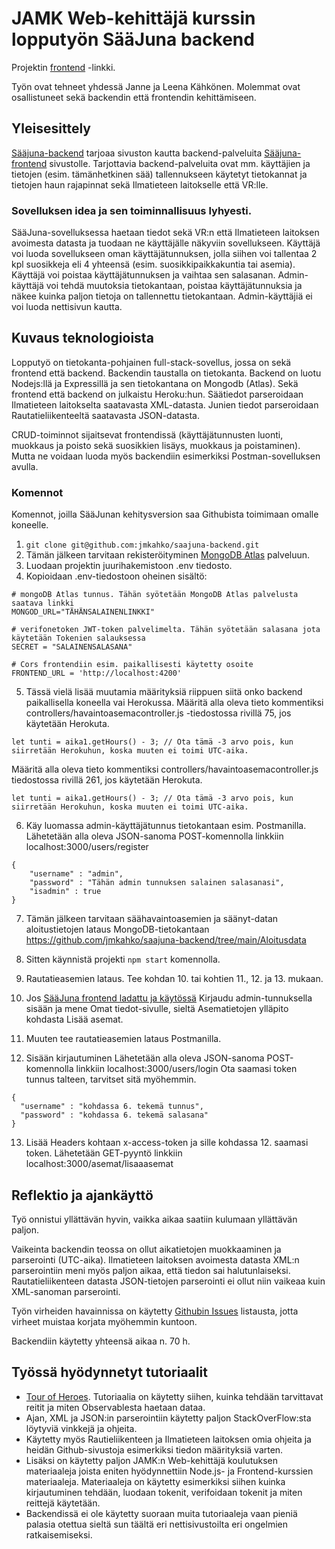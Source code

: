 # JAMK Web-kehittäjä kurssin lopputyön SääJuna backend

Projektin [frontend](https://github.com/jmkahko/saajuna-frontend) -linkki.

Työn ovat tehneet yhdessä Janne ja Leena Kähkönen. Molemmat ovat osallistuneet sekä backendin että frontendin kehittämiseen.

## Yleisesittely

[Sääjuna-backend](https://saajuna-backend.herokuapp.com/) tarjoaa sivuston kautta backend-palveluita [Sääjuna-frontend](https://saajuna.herokuapp.com/) sivustolle.
Tarjottavia backend-palveluita ovat mm. käyttäjien ja tietojen (esim. tämänhetkinen sää) tallennukseen käytetyt tietokannat ja tietojen haun rajapinnat sekä Ilmatieteen laitokselle että VR:lle.

### Sovelluksen idea ja sen toiminnallisuus lyhyesti.

SääJuna-sovelluksessa haetaan tiedot sekä VR:n että Ilmatieteen laitoksen avoimesta datasta ja tuodaan ne käyttäjälle näkyviin sovellukseen. Käyttäjä voi luoda sovellukseen oman käyttäjätunnuksen, jolla siihen voi tallentaa 2 kpl suosikkeja eli 4 yhteensä (esim. suosikkipaikkakuntia tai asemia). Käyttäjä voi poistaa käyttäjätunnuksen ja vaihtaa sen salasanan. Admin-käyttäjä voi tehdä muutoksia tietokantaan, poistaa käyttäjätunnuksia ja näkee kuinka paljon tietoja on tallennettu tietokantaan. Admin-käyttäjiä ei voi luoda nettisivun kautta.

## Kuvaus teknologioista

Lopputyö on tietokanta-pohjainen full-stack-sovellus, jossa on sekä frontend että backend. Backendin taustalla on tietokanta.
Backend on luotu Nodejs:llä ja Expressillä ja sen tietokantana on Mongodb (Atlas). Sekä frontend että backend on julkaistu Heroku:hun.
Säätiedot parseroidaan Ilmatieteen laitokselta saatavasta XML-datasta.
Junien tiedot parseroidaan Rautatieliikenteeltä saatavasta JSON-datasta.

CRUD-toiminnot sijaitsevat frontendissä (käyttäjätunnusten luonti, muokkaus ja poisto sekä suosikkien lisäys, muokkaus ja poistaminen).
Mutta ne voidaan luoda myös backendiin esimerkiksi Postman-sovelluksen avulla.

### Komennot

Komennot, joilla SääJunan kehitysversion saa Githubista toimimaan omalle koneelle.

1. `git clone git@github.com:jmkahko/saajuna-backend.git`
2. Tämän jälkeen tarvitaan rekisteröityminen [MongoDB Atlas](https://www.mongodb.com/cloud/atlas) palveluun.
3. Luodaan projektin juurihakemistoon .env tiedosto.
4. Kopioidaan .env-tiedostoon oheinen sisältö:

```
# mongoDB Atlas tunnus. Tähän syötetään MongoDB Atlas palvelusta saatava linkki
MONGOD_URL="TÄHÄNSALAINENLINKKI"

# verifonetoken JWT-token palvelimelta. Tähän syötetään salasana jota käytetään Tokenien salauksessa
SECRET = "SALAINENSALASANA"

# Cors frontendiin esim. paikallisesti käytetty osoite
FRONTEND_URL = 'http://localhost:4200'
```

5. Tässä vielä lisää muutamia määrityksiä riippuen siitä onko backend paikallisella koneella vai Herokussa.
   Määritä alla oleva tieto kommentiksi controllers/havaintoasemacontroller.js -tiedostossa rivillä 75, jos käytetään Herokuta.

```
let tunti = aika1.getHours() - 3; // Ota tämä -3 arvo pois, kun siirretään Herokuhun, koska muuten ei toimi UTC-aika.
```

Määritä alla oleva tieto kommentiksi controllers/havaintoasemacontroller.js tiedostossa rivillä 261, jos käytetään Herokuta.

```
let tunti = aika1.getHours() - 3; // Ota tämä -3 arvo pois, kun siirretään Herokuhun, koska muuten ei toimi UTC-aika.
```

6. Käy luomassa admin-käyttäjätunnus tietokantaan esim. Postmanilla.
   Lähetetään alla oleva JSON-sanoma POST-komennolla linkkiin localhost:3000/users/register

```
{
    "username" : "admin",
    "password" : "Tähän admin tunnuksen salainen salasanasi",
    "isadmin" : true
}
```

7. Tämän jälkeen tarvitaan säähavaintoasemien ja säänyt-datan aloitustietojen lataus MongoDB-tietokantaan https://github.com/jmkahko/saajuna-backend/tree/main/Aloitusdata

8. Sitten käynnistä projekti `npm start` komennolla.

9. Rautatieasemien lataus. Tee kohdan 10. tai kohtien 11., 12. ja 13. mukaan.

10. Jos [SääJuna frontend ladattu ja käytössä](https://github.com/jmkahko/saajuna-frontend)
    Kirjaudu admin-tunnuksella sisään ja mene Omat tiedot-sivulle, sieltä Asematietojen ylläpito kohdasta Lisää asemat.

11. Muuten tee rautatieasemien lataus Postmanilla.

12. Sisään kirjautuminen
    Lähetetään alla oleva JSON-sanoma POST-komennolla linkkiin localhost:3000/users/login
    Ota saamasi token tunnus talteen, tarvitset sitä myöhemmin.

```
{
  "username" : "kohdassa 6. tekemä tunnus",
  "password" : "kohdassa 6. tekemä salasana"
}
```

13. Lisää Headers kohtaan x-access-token ja sille kohdassa 12. saamasi token.
    Lähetetään GET-pyyntö linkkiin localhost:3000/asemat/lisaaasemat

## Reflektio ja ajankäyttö

Työ onnistui yllättävän hyvin, vaikka aikaa saatiin kulumaan yllättävän paljon.

Vaikeinta backendin teossa on ollut aikatietojen muokkaaminen ja parserointi (UTC-aika).
Ilmatieteen laitoksen avoimesta datasta XML:n parserointiin meni myös paljon aikaa, että tiedon sai halutunlaiseksi.
Rautatieliikenteen datasta JSON-tietojen parserointi ei ollut niin vaikeaa kuin XML-sanoman parserointi.

Työn virheiden havainnissa on käytetty [Githubin Issues](https://github.com/jmkahko/saajuna-backend/issues) listausta, jotta virheet muistaa korjata myöhemmin kuntoon.

Backendiin käytetty yhteensä aikaa n. 70 h.

## Työssä hyödynnetyt tutoriaalit

- [Tour of Heroes](https://angular.io/tutorial). Tutoriaalia on käytetty siihen, kuinka tehdään tarvittavat reitit ja miten Observablesta haetaan dataa.
- Ajan, XML ja JSON:in parserointiin käytetty paljon StackOverFlow:sta löytyviä vinkkejä ja ohjeita.
- Käytetty myös Rautieliikenteen ja Ilmatieteen laitoksen omia ohjeita ja heidän Github-sivustoja esimerkiksi tiedon määrityksiä varten.
- Lisäksi on käytetty paljon JAMK:n Web-kehittäjä koulutuksen materiaaleja joista eniten hyödynnettiin Node.js- ja Frontend-kurssien materiaaleja.
  Materiaaleja on käytetty esimerkiksi siihen kuinka kirjautuminen tehdään, luodaan tokenit, verifoidaan tokenit ja miten reittejä käytetään.
- Backendissä ei ole käytetty suoraan muita tutoriaaleja vaan pieniä palasia otettua sieltä sun täältä eri nettisivustoilta eri ongelmien ratkaisemiseksi.
